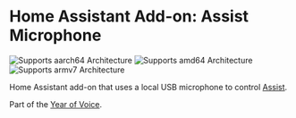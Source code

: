 # Home Assistant Add-on: Assist Microphone

![Supports aarch64 Architecture][aarch64-shield] ![Supports amd64 Architecture][amd64-shield] ![Supports armv7 Architecture][armv7-shield]

Home Assistant add-on that uses a local USB microphone to control  [Assist](https://www.home-assistant.io/voice_control/).

Part of the [Year of Voice](https://www.home-assistant.io/blog/2022/12/20/year-of-voice/).

[aarch64-shield]: https://img.shields.io/badge/aarch64-yes-green.svg
[amd64-shield]: https://img.shields.io/badge/amd64-yes-green.svg
[armhf-shield]: https://img.shields.io/badge/armhf-no-red.svg
[armv7-shield]: https://img.shields.io/badge/armv7-no-red.svg
[i386-shield]: https://img.shields.io/badge/i386-no-red.svg
